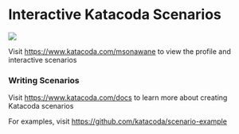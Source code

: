 # Interactive Katacoda Scenarios

[![](http://shields.katacoda.com/katacoda/msonawane/count.svg)](https://www.katacoda.com/msonawane "Get your profile on Katacoda.com")

Visit https://www.katacoda.com/msonawane to view the profile and interactive scenarios

### Writing Scenarios
Visit https://www.katacoda.com/docs to learn more about creating Katacoda scenarios

For examples, visit https://github.com/katacoda/scenario-example
